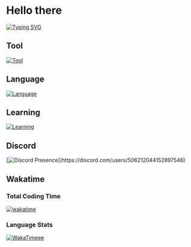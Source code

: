 # Hello there
[![Typing SVG](https://readme-typing-svg.demolab.com?font=Fira+Code&duration=3000&pause=500&color=F7390D&width=435&lines=Hi%2C+I'm+ElaXan+(Z3RO%234032);I'm+from+Indonesia;I+am+interested+in+Nodejs;Or+even+Python;Still+trying+to+understand+Java)](https://git.io/typing-svg)

## Tool

[![Tool](https://skillicons.dev/icons?i=vscode,neovim,visualstudio&theme=dark)](https://skillicons.dev)

## Language

[![Language](https://skillicons.dev/icons?i=nodejs,bash,py&theme=dark)](https://skillicons.dev)

## Learning

[![Learning](https://skillicons.dev/icons?i=ts,kotlin&theme=dark)](https://skillicons.dev)

## Discord
[![Discord Presence](https://lanyard.cnrad.dev/api/506212044152897546?idleMessage=Maybe%20he%20doing%20make%20a%20Stuff!)](https://discord.com/users/506212044152897546)


## Wakatime
### Total Coding Time
[![wakatime](https://wakatime.com/badge/user/050faae8-59ef-491c-85ff-36cd6df277f6.svg)](https://wakatime.com/@050faae8-59ef-491c-85ff-36cd6df277f6)

### Language Stats
[![WakaTimeee](https://github-readme-stats.vercel.app/api/wakatime?username=ElaXan)](https://wakatime.com/@ElaXan)
